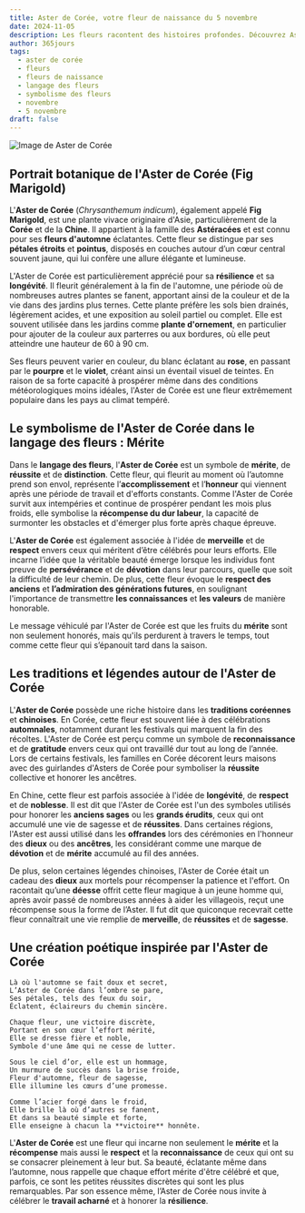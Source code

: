 ```yaml
---
title: Aster de Corée, votre fleur de naissance du 5 novembre
date: 2024-11-05
description: Les fleurs racontent des histoires profondes. Découvrez Aster de Corée, votre fleur de naissance du 5 novembre, ses symboles et récits fascinants. Plongez dans sa signification et son langage unique dans l'art floral.
author: 365jours
tags:
  - aster de corée
  - fleurs
  - fleurs de naissance
  - langage des fleurs
  - symbolisme des fleurs
  - novembre
  - 5 novembre
draft: false
---
```



![Image de Aster de Corée](https://cdn.pixabay.com/photo/2017/11/14/00/28/wormwood-some-competition-2947198_640.jpg#center)


## Portrait botanique de l'Aster de Corée (Fig Marigold)

L'**Aster de Corée** (_Chrysanthemum indicum_), également appelé **Fig Marigold**, est une plante vivace originaire d'Asie, particulièrement de la **Corée** et de la **Chine**. Il appartient à la famille des **Astéracées** et est connu pour ses **fleurs d'automne** éclatantes. Cette fleur se distingue par ses **pétales étroits** et **pointus**, disposés en couches autour d’un cœur central souvent jaune, qui lui confère une allure élégante et lumineuse.

L'Aster de Corée est particulièrement apprécié pour sa **résilience** et sa **longévité**. Il fleurit généralement à la fin de l'automne, une période où de nombreuses autres plantes se fanent, apportant ainsi de la couleur et de la vie dans des jardins plus ternes. Cette plante préfère les sols bien drainés, légèrement acides, et une exposition au soleil partiel ou complet. Elle est souvent utilisée dans les jardins comme **plante d'ornement**, en particulier pour ajouter de la couleur aux parterres ou aux bordures, où elle peut atteindre une hauteur de 60 à 90 cm.

Ses fleurs peuvent varier en couleur, du blanc éclatant au **rose**, en passant par le **pourpre** et le **violet**, créant ainsi un éventail visuel de teintes. En raison de sa forte capacité à prospérer même dans des conditions météorologiques moins idéales, l'Aster de Corée est une fleur extrêmement populaire dans les pays au climat tempéré.

## Le symbolisme de l'Aster de Corée dans le langage des fleurs : Mérite

Dans le **langage des fleurs**, l'**Aster de Corée** est un symbole de **mérite**, de **réussite** et de **distinction**. Cette fleur, qui fleurit au moment où l’automne prend son envol, représente l’**accomplissement** et l’**honneur** qui viennent après une période de travail et d'efforts constants. Comme l'Aster de Corée survit aux intempéries et continue de prospérer pendant les mois plus froids, elle symbolise la **récompense du dur labeur**, la capacité de surmonter les obstacles et d'émerger plus forte après chaque épreuve.

L'**Aster de Corée** est également associée à l'idée de **merveille** et de **respect** envers ceux qui méritent d’être célébrés pour leurs efforts. Elle incarne l’idée que la véritable beauté émerge lorsque les individus font preuve de **persévérance** et de **dévotion** dans leur parcours, quelle que soit la difficulté de leur chemin. De plus, cette fleur évoque le **respect des anciens** et **l’admiration des générations futures**, en soulignant l'importance de transmettre **les connaissances** et **les valeurs** de manière honorable.

Le message véhiculé par l'Aster de Corée est que les fruits du **mérite** sont non seulement honorés, mais qu'ils perdurent à travers le temps, tout comme cette fleur qui s’épanouit tard dans la saison.

## Les traditions et légendes autour de l'Aster de Corée

L'**Aster de Corée** possède une riche histoire dans les **traditions coréennes** et **chinoises**. En Corée, cette fleur est souvent liée à des célébrations **automnales**, notamment durant les festivals qui marquent la fin des récoltes. L'Aster de Corée est perçu comme un symbole de **reconnaissance** et de **gratitude** envers ceux qui ont travaillé dur tout au long de l’année. Lors de certains festivals, les familles en Corée décorent leurs maisons avec des guirlandes d'Asters de Corée pour symboliser la **réussite** collective et honorer les ancêtres.

En Chine, cette fleur est parfois associée à l'idée de **longévité**, de **respect** et de **noblesse**. Il est dit que l'Aster de Corée est l'un des symboles utilisés pour honorer les **anciens sages** ou les **grands érudits**, ceux qui ont accumulé une vie de sagesse et de **réussites**. Dans certaines régions, l'Aster est aussi utilisé dans les **offrandes** lors des cérémonies en l'honneur des **dieux** ou des **ancêtres**, les considérant comme une marque de **dévotion** et de **mérite** accumulé au fil des années.

De plus, selon certaines légendes chinoises, l'Aster de Corée était un cadeau des **dieux** aux mortels pour récompenser la patience et l'effort. On racontait qu’une **déesse** offrit cette fleur magique à un jeune homme qui, après avoir passé de nombreuses années à aider les villageois, reçut une récompense sous la forme de l’Aster. Il fut dit que quiconque recevrait cette fleur connaîtrait une vie remplie de **merveille**, de **réussites** et de **sagesse**.

## Une création poétique inspirée par l'Aster de Corée

```
Là où l'automne se fait doux et secret,
L’Aster de Corée dans l’ombre se pare,
Ses pétales, tels des feux du soir,
Éclatent, éclaireurs du chemin sincère.

Chaque fleur, une victoire discrète,
Portant en son cœur l’effort mérité,
Elle se dresse fière et noble,
Symbole d'une âme qui ne cesse de lutter.

Sous le ciel d’or, elle est un hommage,
Un murmure de succès dans la brise froide,
Fleur d'automne, fleur de sagesse,
Elle illumine les cœurs d’une promesse.

Comme l’acier forgé dans le froid,
Elle brille là où d’autres se fanent,
Et dans sa beauté simple et forte,
Elle enseigne à chacun la **victoire** honnête.
```

L'**Aster de Corée** est une fleur qui incarne non seulement le **mérite** et la **récompense** mais aussi le **respect** et la **reconnaissance** de ceux qui ont su se consacrer pleinement à leur but. Sa beauté, éclatante même dans l’automne, nous rappelle que chaque effort mérite d'être célébré et que, parfois, ce sont les petites réussites discrètes qui sont les plus remarquables. Par son essence même, l’Aster de Corée nous invite à célébrer le **travail acharné** et à honorer la **résilience**.
